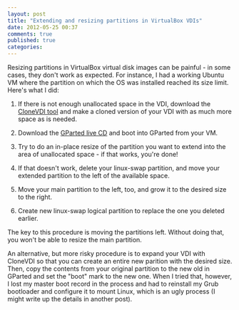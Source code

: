 ```yaml
---
layout: post
title: "Extending and resizing partitions in VirtualBox VDIs"
date: 2012-05-25 00:37
comments: true
published: true
categories: 
---
```


Resizing partitions in VirtualBox virtual disk images can be painful - in some cases, they don't work as expected. For instance, I had a working Ubuntu VM where the partition on which the OS was installed reached its size limit. Here's what I did:

1. If there is not enough unallocated space in the VDI, download the [CloneVDI tool](https://forums.virtualbox.org/viewtopic.php?t=22422) and make a cloned version of your VDI with as much more space as is needed.

2. Download the [GParted live CD](http://gparted.sourceforge.net/) and boot into GParted from your VM.

3. Try to do an in-place resize of the partition you want to extend into the area of unallocated space - if that works, you're done!

4. If that doesn't work, delete your linux-swap partition, and move your extended partition to the left of the available space.

5. Move your main partition to the left, too, and grow it to the desired size to the right.

6. Create new linux-swap logical partition to replace the one you deleted earlier.

The key to this procedure is moving the partitions left. Without doing that, you won't be able to resize the main partition.

An alternative, but more risky procedure is to expand your VDI with CloneVDI so that you can create an entire new parition with the desired size. Then, copy the contents from your original partition to the new old in GParted and set the "boot" mark to the new one. When I tried that, however, I lost my master boot record in the process and had to reinstall my Grub bootloader and configure it to mount Linux, which is an ugly process (I might write up the details in another post).
